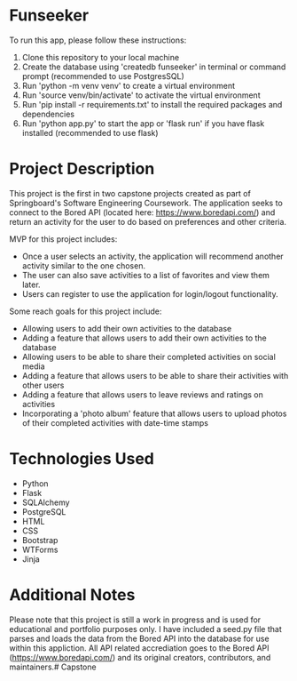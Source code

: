 # Funseeker

To run this app, please follow these instructions:
1. Clone this repository to your local machine
2. Create the database using 'createdb funseeker' in terminal or command prompt (recommended to use PostgresSQL)
2. Run 'python -m venv venv' to create a virtual environment
3. Run 'source venv/bin/activate' to activate the virtual environment
4. Run 'pip install -r requirements.txt' to install the required packages and dependencies
5. Run 'python app.py' to start the app or 'flask run' if you have flask installed (recommended to use flask)

# Project Description
This project is the first in two capstone projects created as part of Springboard's Software Engineering Coursework. The application seeks to connect to the Bored API (located here: https://www.boredapi.com/) and return an activity for the user to do based on preferences and other criteria. 

MVP for this project includes:
* Once a user selects an activity, the application will recommend another activity similar to the one chosen.  
* The user can also save activities to a list of favorites and view them later.
* Users can register to use the application for login/logout functionality.

Some reach goals for this project include:
* Allowing users to add their own activities to the database
* Adding a feature that allows users to add their own activities to the database
* Allowing users to be able to share their completed activities on social media
* Adding a feature that allows users to be able to share their activities with other users
* Adding a feature that allows users to leave reviews and ratings on activities
* Incorporating a 'photo album' feature that allows users to upload photos of their completed activities with date-time stamps

# Technologies Used
* Python
* Flask
* SQLAlchemy
* PostgreSQL
* HTML
* CSS
* Bootstrap
* WTForms 
* Jinja

# Additional Notes
Please note that this project is still a work in progress and is used for educational and portfolio purposes only. I have included a seed.py file that parses and loads the data from the Bored API into the database for use within this appliction. All API related accrediation goes to the Bored API (https://www.boredapi.com/) and its original creators, contributors, and maintainers.# Capstone
